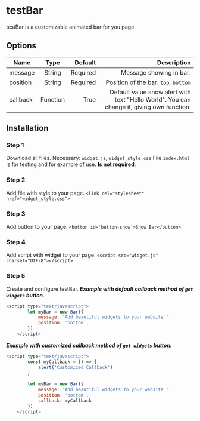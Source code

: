 # testBar
testBar is a customizable animated bar for you page.

## Options
| Name        | Type           | Default  | Description  |
| ------------- |:-------------:| -----:|-----:|
| message      | String | Required | Message showing in bar. |
| position     | String      |   Required | Position of the bar.  `top`, `bottom` |
| callback | Function      |    True | Default value show alert with text "Hello World". You can change it, giving own function. |


## Installation

### Step 1
Download all files. Necessary: `widget.js`, `widget_style.css`
File `index.html` is for testing and for example of use. **Is not required**.

### Step 2
Add file with style to your page. 
`<link rel="stylesheet" href="widget_style.css">`

### Step 3
Add button to your page.
`<button id='button-show'>Show Bar</button>`

### Step 4
Add script with widget to your page.
`<script src="widget.js" charset="UTF-8"></script>`

### Step 5
Create and configure testBar.
***Example with default  callback method of `get widgets` button.***

```javascript
<script type="text/javascript">
        let myBar = new Bar({
            message: 'Add beautiful widgets to your website ',
            position: 'bottom',
        })
    </script>
```

***Example with customized  callback method of `get widgets` button.***

```javascript
<script type="text/javascript">
		const myCallback = () => {
            alert('Customized Callback')
        }
		
        let myBar = new Bar({
            message: 'Add beautiful widgets to your website ',
            position: 'bottom',
			callback: myCallback
        })
    </script>
```




